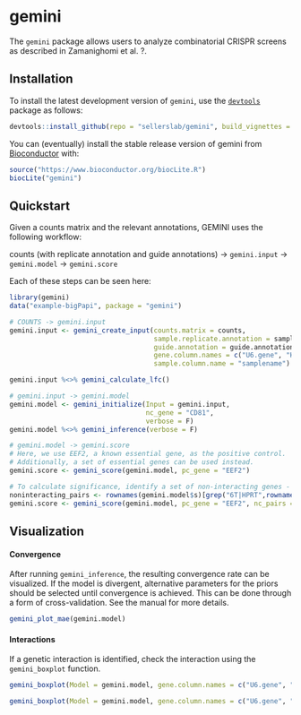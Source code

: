 
<!-- README.md is generated from README.Rmd. Please edit that file -->
gemini
======

The `gemini` package allows users to analyze combinatorial CRISPR screens as described in Zamanighomi et al. ?.

Installation
------------

To install the latest development version of `gemini`, use the [`devtools`](%22https://github.com/r-lib/devtools%22) package as follows:

``` r
devtools::install_github(repo = "sellerslab/gemini", build_vignettes = TRUE)
```

You can (eventually) install the stable release version of gemini from [Bioconductor](https://www.bioconductor.org/) with:

``` r
source("https://www.bioconductor.org/biocLite.R")
biocLite("gemini")
```

Quickstart
----------

Given a counts matrix and the relevant annotations, GEMINI uses the following workflow:

counts (with replicate annotation and guide annotations) → `gemini.input` → `gemini.model` → `gemini.score`

Each of these steps can be seen here:

``` r
library(gemini)
data("example-bigPapi", package = "gemini")

# COUNTS -> gemini.input
gemini.input <- gemini_create_input(counts.matrix = counts,
                                    sample.replicate.annotation = sample.replicate.annotation,
                                    guide.annotation = guide.annotation,
                                    gene.column.names = c("U6.gene", "H1.gene"),
                                    sample.column.name = "samplename")

gemini.input %<>% gemini_calculate_lfc()

# gemini.input -> gemini.model
gemini.model <- gemini_initialize(Input = gemini.input,
                                  nc_gene = "CD81",
                                  verbose = F)
gemini.model %<>% gemini_inference(verbose = F)

# gemini.model -> gemini.score 
# Here, we use EEF2, a known essential gene, as the positive control.
# Additionally, a set of essential genes can be used instead.
gemini.score <- gemini_score(gemini.model, pc_gene = "EEF2")

# To calculate significance, identify a set of non-interacting genes - here, we use genes paired with other negative controls (HPRT intron, 6T)
noninteracting_pairs <- rownames(gemini.model$s)[grep("6T|HPRT",rownames(gemini.model$s))]
gemini.score <- gemini_score(gemini.model, pc_gene = "EEF2", nc_pairs = noninteracting_pairs)
```

Visualization
-------------

#### Convergence

After running `gemini_inference`, the resulting convergence rate can be visualized. If the model is divergent, alternative parameters for the priors should be selected until convergence is achieved. This can be done through a form of cross-validation. See the manual for more details.

``` r
gemini_plot_mae(gemini.model)
```

#### Interactions

If a genetic interaction is identified, check the interaction using the `gemini_boxplot` function.

``` r
gemini_boxplot(Model = gemini.model, gene.column.names = c("U6.gene", "H1.gene"), g = "BRCA2", h = "PARP1", nc_gene = "CD81", sample = "A549", show_inference = T, identify_guides = T)

gemini_boxplot(Model = gemini.model, gene.column.names = c("U6.gene", "H1.gene"), g = "BRCA2", h = "PARP1", nc_gene = "CD81", sample = "A549", show_inference = T, color_x = T)
```
